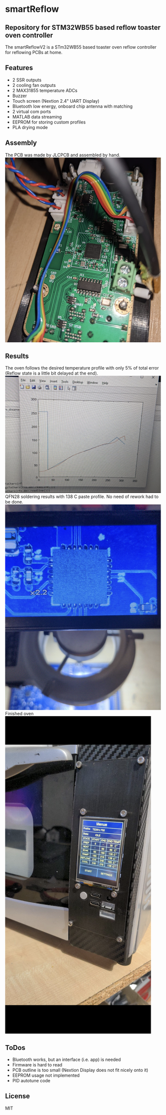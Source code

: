 # smartReflow
## Repository for STM32WB55 based reflow toaster oven controller

The smartReflowV2 is a STm32WB55 based toaster oven reflow controller for reflowing PCBs at home. 

## Features
- 2 SSR outputs
- 2 cooling fan outputs
- 2 MAX31855 temperature ADCs
- Buzzer
- Touch screen (Nextion 2.4" UART Display)
- Bluetooth low energy, onboard chip antenna with matching
- 2 virtual com ports 
- MATLAB data streaming
- EEPROM for storing custom profiles
- PLA drying mode

## Assembly
The PCB was made by JLCPCB and assembled by hand.
![alt text](Pictures/PCB/PCB4.png "Assembled PCB")

## Results
The oven follows the desired temperature profile with only 5% of total error (Reflow state is a little bit delayed at the end).
![alt text](Pictures/Results/MatlabData.png "matlab")
QFN28 soldering results with 138 C paste profile. No need of rework had to be done.
![alt text](Pictures/Results/Soldering1.png "qfn soldering")
Finished oven
![alt text](Pictures/Mechanical_CAD/Front1.png "Oven front")

## ToDos
- Bluetooth works, but an interface (i.e. app) is needed
- Firmware is hard to read
- PCB outline is too small (Nextion Display does not fit nicely onto it)
- EEPROM usage not implemented
- PID autotune code

## License
MIT